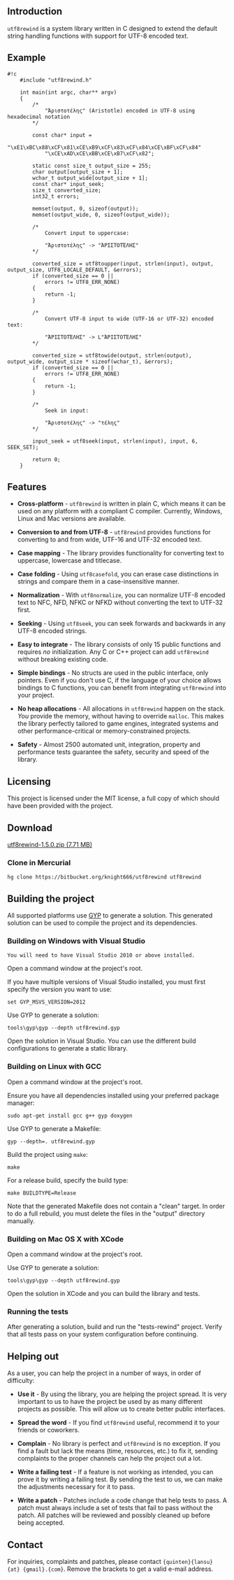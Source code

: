 ## Introduction ##

`utf8rewind` is a system library written in C designed to extend the default string handling functions with support for UTF-8 encoded text.

## Example ##

```
#!c
	#include "utf8rewind.h"

	int main(int argc, char** argv)
	{
		/*
			"Ἀριστοτέλης" (Aristotle) encoded in UTF-8 using hexadecimal notation
		*/

		const char* input =
			"\xE1\xBC\x88\xCF\x81\xCE\xB9\xCF\x83\xCF\x84\xCE\xBF\xCF\x84"
			"\xCE\xAD\xCE\xBB\xCE\xB7\xCF\x82";

		static const size_t output_size = 255;
		char output[output_size + 1];
		wchar_t output_wide[output_size + 1];
		const char* input_seek;
		size_t converted_size;
		int32_t errors;

		memset(output, 0, sizeof(output));
		memset(output_wide, 0, sizeof(output_wide));

		/*
			Convert input to uppercase:
		
			"Ἀριστοτέλης" -> "ἈΡΙΣΤΟΤΈΛΗΣ"
		*/

		converted_size = utf8toupper(input, strlen(input), output, output_size, UTF8_LOCALE_DEFAULT, &errors);
		if (converted_size == 0 ||
			errors != UTF8_ERR_NONE)
		{
			return -1;
		}

		/*
			Convert UTF-8 input to wide (UTF-16 or UTF-32) encoded text:
			
			"ἈΡΙΣΤΟΤΈΛΗΣ" -> L"ἈΡΙΣΤΟΤΈΛΗΣ"
		*/

		converted_size = utf8towide(output, strlen(output), output_wide, output_size * sizeof(wchar_t), &errors);
		if (converted_size == 0 ||
			errors != UTF8_ERR_NONE)
		{
			return -1;
		}

		/*
			Seek in input:
		
			"Ἀριστοτέλης" -> "τέλης"
		*/

		input_seek = utf8seek(input, strlen(input), input, 6, SEEK_SET);

		return 0;
	}
```

## Features ##

* **Cross-platform** - `utf8rewind` is written in plain C, which means it can be used on any platform with a compliant C compiler. Currently, Windows, Linux and Mac versions are available.

* **Conversion to and from UTF-8** - `utf8rewind` provides functions for converting to and from wide, UTF-16 and UTF-32 encoded text.

* **Case mapping** - The library provides functionality for converting text to uppercase, lowercase and titlecase.

* **Case folding** - Using `utf8casefold`, you can erase case distinctions in strings and compare them in a case-insensitive manner.

* **Normalization** - With `utf8normalize`, you can normalize UTF-8 encoded text to NFC, NFD, NFKC or NFKD without converting the text to UTF-32 first.

* **Seeking** - Using `utf8seek`, you can seek forwards and backwards in any UTF-8 encoded strings.

* **Easy to integrate** - The library consists of only 15 public functions and requires *no* initialization. Any C or C++ project can add `utf8rewind` without breaking existing code.

* **Simple bindings** - No structs are used in the public interface, only pointers. Even if you don't use C, if the language of your choice allows bindings to C functions, you can benefit from integrating `utf8rewind` into your project.

* **No heap allocations** - All allocations in `utf8rewind` happen on the stack. *You* provide the memory, without having to override `malloc`. This makes the library perfectly tailored to game engines, integrated systems and other performance-critical or memory-constrained projects.

* **Safety** - Almost 2500 automated unit, integration, property and performance tests guarantee the safety, security and speed of the library.

## Licensing ##

This project is licensed under the MIT license, a full copy of which should have been provided with the project.

## Download ##

[utf8rewind-1.5.0.zip (7.71 MB)](https://bitbucket.org/knight666/utf8rewind/downloads/utf8rewind-1.5.0.zip)

### Clone in Mercurial ###
 
	hg clone https://bitbucket.org/knight666/utf8rewind utf8rewind

## Building the project ##

All supported platforms use [GYP](http://code.google.com/p/gyp/) to generate a solution. This generated solution can be used to compile the project and its dependencies.

### Building on Windows with Visual Studio ###

	You will need to have Visual Studio 2010 or above installed.

Open a command window at the project's root.

If you have multiple versions of Visual Studio installed, you must first specify the version you want to use:

	set GYP_MSVS_VERSION=2012

Use GYP to generate a solution:

	tools\gyp\gyp --depth utf8rewind.gyp

Open the solution in Visual Studio. You can use the different build configurations to generate a static library.

### Building on Linux with GCC ###

Open a command window at the project's root.

Ensure you have all dependencies installed using your preferred package manager:

	sudo apt-get install gcc g++ gyp doxygen

Use GYP to generate a Makefile:

	gyp --depth=. utf8rewind.gyp

Build the project using `make`:

	make

For a release build, specify the build type:

	make BUILDTYPE=Release

Note that the generated Makefile does not contain a "clean" target. In order to do a full rebuild, you must delete the files in the "output" directory manually.

### Building on Mac OS X with XCode ###

Open a command window at the project's root.

Use GYP to generate a solution:

	tools\gyp\gyp --depth utf8rewind.gyp

Open the solution in XCode and you can build the library and tests.

### Running the tests ###

After generating a solution, build and run the "tests-rewind" project. Verify that all tests pass on your system configuration before continuing.

## Helping out ##

As a user, you can help the project in a number of ways, in order of difficulty:

* **Use it** - By using the library, you are helping the project spread. It is very important to us to have the project be used by as many different projects as possible. This will allow us to create better public interfaces.

* **Spread the word** - If you find `utf8rewind` useful, recommend it to your friends or coworkers.

* **Complain** - No library is perfect and `utf8rewind` is no exception. If you find a fault but lack the means (time, resources, etc.) to fix it, sending complaints to the proper channels can help the project out a lot.

* **Write a failing test** - If a feature is not working as intended, you can prove it by writing a failing test. By sending the test to us, we can make the adjustments necessary for it to pass.

* **Write a patch** - Patches include a code change that help tests to pass. A patch must always include a set of tests that fail to pass without the patch. All patches will be reviewed and possibly cleaned up before being accepted.

## Contact ##

For inquiries, complaints and patches, please contact `{quinten}{lansu} {at} {gmail}.{com}`. Remove the brackets to get a valid e-mail address.